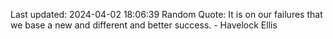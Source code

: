 Last updated: 2024-04-02 18:06:39
Random Quote: It is on our failures that we base a new and different and better success. - Havelock Ellis